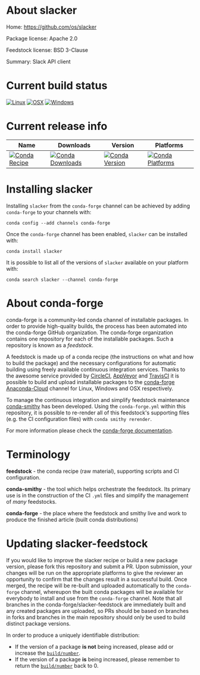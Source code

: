 About slacker
=============

Home: https://github.com/os/slacker

Package license: Apache 2.0

Feedstock license: BSD 3-Clause

Summary: Slack API client



Current build status
====================

[![Linux](https://img.shields.io/circleci/project/github/conda-forge/slacker-feedstock/master.svg?label=Linux)](https://circleci.com/gh/conda-forge/slacker-feedstock)
[![OSX](https://img.shields.io/travis/conda-forge/slacker-feedstock/master.svg?label=macOS)](https://travis-ci.org/conda-forge/slacker-feedstock)
[![Windows](https://img.shields.io/appveyor/ci/conda-forge/slacker-feedstock/master.svg?label=Windows)](https://ci.appveyor.com/project/conda-forge/slacker-feedstock/branch/master)

Current release info
====================

| Name | Downloads | Version | Platforms |
| --- | --- | --- | --- |
| [![Conda Recipe](https://img.shields.io/badge/recipe-slacker-green.svg)](https://anaconda.org/conda-forge/slacker) | [![Conda Downloads](https://img.shields.io/conda/dn/conda-forge/slacker.svg)](https://anaconda.org/conda-forge/slacker) | [![Conda Version](https://img.shields.io/conda/vn/conda-forge/slacker.svg)](https://anaconda.org/conda-forge/slacker) | [![Conda Platforms](https://img.shields.io/conda/pn/conda-forge/slacker.svg)](https://anaconda.org/conda-forge/slacker) |

Installing slacker
==================

Installing `slacker` from the `conda-forge` channel can be achieved by adding `conda-forge` to your channels with:

```
conda config --add channels conda-forge
```

Once the `conda-forge` channel has been enabled, `slacker` can be installed with:

```
conda install slacker
```

It is possible to list all of the versions of `slacker` available on your platform with:

```
conda search slacker --channel conda-forge
```


About conda-forge
=================

conda-forge is a community-led conda channel of installable packages.
In order to provide high-quality builds, the process has been automated into the
conda-forge GitHub organization. The conda-forge organization contains one repository
for each of the installable packages. Such a repository is known as a *feedstock*.

A feedstock is made up of a conda recipe (the instructions on what and how to build
the package) and the necessary configurations for automatic building using freely
available continuous integration services. Thanks to the awesome service provided by
[CircleCI](https://circleci.com/), [AppVeyor](https://www.appveyor.com/)
and [TravisCI](https://travis-ci.org/) it is possible to build and upload installable
packages to the [conda-forge](https://anaconda.org/conda-forge)
[Anaconda-Cloud](https://anaconda.org/) channel for Linux, Windows and OSX respectively.

To manage the continuous integration and simplify feedstock maintenance
[conda-smithy](https://github.com/conda-forge/conda-smithy) has been developed.
Using the ``conda-forge.yml`` within this repository, it is possible to re-render all of
this feedstock's supporting files (e.g. the CI configuration files) with ``conda smithy rerender``.

For more information please check the [conda-forge documentation](https://conda-forge.org/docs/).

Terminology
===========

**feedstock** - the conda recipe (raw material), supporting scripts and CI configuration.

**conda-smithy** - the tool which helps orchestrate the feedstock.
                   Its primary use is in the construction of the CI ``.yml`` files
                   and simplify the management of *many* feedstocks.

**conda-forge** - the place where the feedstock and smithy live and work to
                  produce the finished article (built conda distributions)


Updating slacker-feedstock
==========================

If you would like to improve the slacker recipe or build a new
package version, please fork this repository and submit a PR. Upon submission,
your changes will be run on the appropriate platforms to give the reviewer an
opportunity to confirm that the changes result in a successful build. Once
merged, the recipe will be re-built and uploaded automatically to the
`conda-forge` channel, whereupon the built conda packages will be available for
everybody to install and use from the `conda-forge` channel.
Note that all branches in the conda-forge/slacker-feedstock are
immediately built and any created packages are uploaded, so PRs should be based
on branches in forks and branches in the main repository should only be used to
build distinct package versions.

In order to produce a uniquely identifiable distribution:
 * If the version of a package **is not** being increased, please add or increase
   the [``build/number``](https://conda.io/docs/user-guide/tasks/build-packages/define-metadata.html#build-number-and-string).
 * If the version of a package **is** being increased, please remember to return
   the [``build/number``](https://conda.io/docs/user-guide/tasks/build-packages/define-metadata.html#build-number-and-string)
   back to 0.
